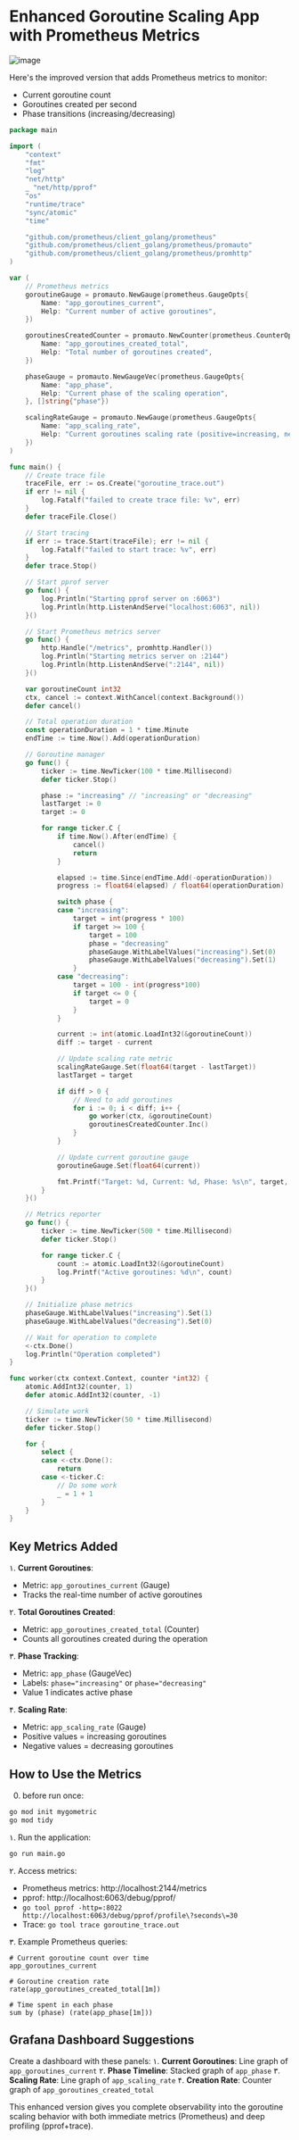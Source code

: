 # Enhanced Goroutine Scaling App with Prometheus Metrics


![image](../../../../src/goMonitor.png)

Here's the improved version that adds Prometheus metrics to monitor:
- Current goroutine count
- Goroutines created per second
- Phase transitions (increasing/decreasing)

```go
package main

import (
	"context"
	"fmt"
	"log"
	"net/http"
	_ "net/http/pprof"
	"os"
	"runtime/trace"
	"sync/atomic"
	"time"

	"github.com/prometheus/client_golang/prometheus"
	"github.com/prometheus/client_golang/prometheus/promauto"
	"github.com/prometheus/client_golang/prometheus/promhttp"
)

var (
	// Prometheus metrics
	goroutineGauge = promauto.NewGauge(prometheus.GaugeOpts{
		Name: "app_goroutines_current",
		Help: "Current number of active goroutines",
	})

	goroutinesCreatedCounter = promauto.NewCounter(prometheus.CounterOpts{
		Name: "app_goroutines_created_total",
		Help: "Total number of goroutines created",
	})

	phaseGauge = promauto.NewGaugeVec(prometheus.GaugeOpts{
		Name: "app_phase",
		Help: "Current phase of the scaling operation",
	}, []string{"phase"})

	scalingRateGauge = promauto.NewGauge(prometheus.GaugeOpts{
		Name: "app_scaling_rate",
		Help: "Current goroutines scaling rate (positive=increasing, negative=decreasing)",
	})
)

func main() {
	// Create trace file
	traceFile, err := os.Create("goroutine_trace.out")
	if err != nil {
		log.Fatalf("failed to create trace file: %v", err)
	}
	defer traceFile.Close()

	// Start tracing
	if err := trace.Start(traceFile); err != nil {
		log.Fatalf("failed to start trace: %v", err)
	}
	defer trace.Stop()

	// Start pprof server
	go func() {
		log.Println("Starting pprof server on :6063")
		log.Println(http.ListenAndServe("localhost:6063", nil))
	}()

	// Start Prometheus metrics server
	go func() {
		http.Handle("/metrics", promhttp.Handler())
		log.Println("Starting metrics server on :2144")
		log.Println(http.ListenAndServe(":2144", nil))
	}()

	var goroutineCount int32
	ctx, cancel := context.WithCancel(context.Background())
	defer cancel()

	// Total operation duration
	const operationDuration = 1 * time.Minute
	endTime := time.Now().Add(operationDuration)

	// Goroutine manager
	go func() {
		ticker := time.NewTicker(100 * time.Millisecond)
		defer ticker.Stop()

		phase := "increasing" // "increasing" or "decreasing"
		lastTarget := 0
		target := 0

		for range ticker.C {
			if time.Now().After(endTime) {
				cancel()
				return
			}

			elapsed := time.Since(endTime.Add(-operationDuration))
			progress := float64(elapsed) / float64(operationDuration)

			switch phase {
			case "increasing":
				target = int(progress * 100)
				if target >= 100 {
					target = 100
					phase = "decreasing"
					phaseGauge.WithLabelValues("increasing").Set(0)
					phaseGauge.WithLabelValues("decreasing").Set(1)
				}
			case "decreasing":
				target = 100 - int(progress*100)
				if target <= 0 {
					target = 0
				}
			}

			current := int(atomic.LoadInt32(&goroutineCount))
			diff := target - current

			// Update scaling rate metric
			scalingRateGauge.Set(float64(target - lastTarget))
			lastTarget = target

			if diff > 0 {
				// Need to add goroutines
				for i := 0; i < diff; i++ {
					go worker(ctx, &goroutineCount)
					goroutinesCreatedCounter.Inc()
				}
			}

			// Update current goroutine gauge
			goroutineGauge.Set(float64(current))

			fmt.Printf("Target: %d, Current: %d, Phase: %s\n", target, current, phase)
		}
	}()

	// Metrics reporter
	go func() {
		ticker := time.NewTicker(500 * time.Millisecond)
		defer ticker.Stop()

		for range ticker.C {
			count := atomic.LoadInt32(&goroutineCount)
			log.Printf("Active goroutines: %d\n", count)
		}
	}()

	// Initialize phase metrics
	phaseGauge.WithLabelValues("increasing").Set(1)
	phaseGauge.WithLabelValues("decreasing").Set(0)

	// Wait for operation to complete
	<-ctx.Done()
	log.Println("Operation completed")
}

func worker(ctx context.Context, counter *int32) {
	atomic.AddInt32(counter, 1)
	defer atomic.AddInt32(counter, -1)

	// Simulate work
	ticker := time.NewTicker(50 * time.Millisecond)
	defer ticker.Stop()

	for {
		select {
		case <-ctx.Done():
			return
		case <-ticker.C:
			// Do some work
			_ = 1 + 1
		}
	}
}
```

## Key Metrics Added

۱. **Current Goroutines**:
   - Metric: `app_goroutines_current` (Gauge)
   - Tracks the real-time number of active goroutines

۲. **Total Goroutines Created**:
   - Metric: `app_goroutines_created_total` (Counter)
   - Counts all goroutines created during the operation

۳. **Phase Tracking**:
   - Metric: `app_phase` (GaugeVec)
   - Labels: `phase="increasing"` or `phase="decreasing"`
   - Value 1 indicates active phase

۴. **Scaling Rate**:
   - Metric: `app_scaling_rate` (Gauge)
   - Positive values = increasing goroutines
   - Negative values = decreasing goroutines

## How to Use the Metrics


0. before run once:
```sh
go mod init mygometric
go mod tidy
```
   
۱. Run the application:
   ```bash
   go run main.go
   ```

۲. Access metrics:
   - Prometheus metrics: http://localhost:2144/metrics
   - pprof: http://localhost:6063/debug/pprof/
   - `go tool pprof -http=:8022 http://localhost:6063/debug/pprof/profile\?seconds\=30`
   - Trace: `go tool trace goroutine_trace.out`

۳. Example Prometheus queries:
   ```promql
   # Current goroutine count over time
   app_goroutines_current

   # Goroutine creation rate
   rate(app_goroutines_created_total[1m])

   # Time spent in each phase
   sum by (phase) (rate(app_phase[1m]))
   ```

## Grafana Dashboard Suggestions

Create a dashboard with these panels:
۱. **Current Goroutines**: Line graph of `app_goroutines_current`
۲. **Phase Timeline**: Stacked graph of `app_phase`
۳. **Scaling Rate**: Line graph of `app_scaling_rate`
۴. **Creation Rate**: Counter graph of `app_goroutines_created_total`

This enhanced version gives you complete observability into the goroutine scaling behavior with both immediate metrics (Prometheus) and deep profiling (pprof+trace).